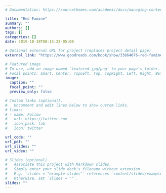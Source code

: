 ```yaml
---
# Documentation: https://sourcethemes.com/academic/docs/managing-content/

title: "Red Famine"
summary: ""
authors: []
tags: []
categories: []
date: 2019-10-18T00:15:23-05:00

# Optional external URL for project (replaces project detail page).
external_link: "https://www.goodreads.com/book/show/33864676-red-famine?ac=1&from_search=true"

# Featured image
# To use, add an image named `featured.jpg/png` to your page's folder.
# Focal points: Smart, Center, TopLeft, Top, TopRight, Left, Right, BottomLeft, Bottom, BottomRight.
image:
  caption: ""
  focal_point: ""
  preview_only: false

# Custom links (optional).
#   Uncomment and edit lines below to show custom links.
# links:
# - name: Follow
#   url: https://twitter.com
#   icon_pack: fab
#   icon: twitter

url_code: ""
url_pdf: ""
url_slides: ""
url_video: ""

# Slides (optional).
#   Associate this project with Markdown slides.
#   Simply enter your slide deck's filename without extension.
#   E.g. `slides = "example-slides"` references `content/slides/example-slides.md`.
#   Otherwise, set `slides = ""`.
slides: ""
---
```

